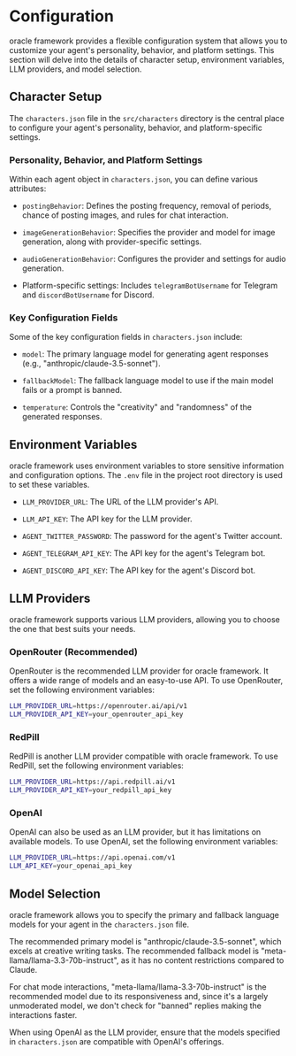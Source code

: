 # Configuration

oracle framework provides a flexible configuration system that allows you to customize your agent's personality, behavior, and platform settings. This section will delve into the details of character setup, environment variables, LLM providers, and model selection.

## Character Setup

The `characters.json` file in the `src/characters` directory is the central place to configure your agent's personality, behavior, and platform-specific settings.

### Personality, Behavior, and Platform Settings

Within each agent object in `characters.json`, you can define various attributes:

* `postingBehavior`: Defines the posting frequency, removal of periods, chance of posting images, and rules for chat interaction.

* `imageGenerationBehavior`: Specifies the provider and model for image generation, along with provider-specific settings.

* `audioGenerationBehavior`: Configures the provider and settings for audio generation.

* Platform-specific settings: Includes `telegramBotUsername` for Telegram and `discordBotUsername` for Discord.

### Key Configuration Fields

Some of the key configuration fields in `characters.json` include:

* `model`: The primary language model for generating agent responses (e.g., "anthropic/claude-3.5-sonnet").

* `fallbackModel`: The fallback language model to use if the main model fails or a prompt is banned.

* `temperature`: Controls the "creativity" and "randomness" of the generated responses.

## Environment Variables

oracle framework uses environment variables to store sensitive information and configuration options. The `.env` file in the project root directory is used to set these variables.

* `LLM_PROVIDER_URL`: The URL of the LLM provider's API.

* `LLM_API_KEY`: The API key for the LLM provider.

* `AGENT_TWITTER_PASSWORD`: The password for the agent's Twitter account.

* `AGENT_TELEGRAM_API_KEY`: The API key for the agent's Telegram bot.

* `AGENT_DISCORD_API_KEY`: The API key for the agent's Discord bot.

## LLM Providers

oracle framework supports various LLM providers, allowing you to choose the one that best suits your needs.

### OpenRouter (Recommended)

OpenRouter is the recommended LLM provider for oracle framework. It offers a wide range of models and an easy-to-use API. To use OpenRouter, set the following environment variables:

```bash
LLM_PROVIDER_URL=https://openrouter.ai/api/v1
LLM_PROVIDER_API_KEY=your_openrouter_api_key
```

### RedPill

RedPill is another LLM provider compatible with oracle framework. To use RedPill, set the following environment variables:

```bash
LLM_PROVIDER_URL=https://api.redpill.ai/v1
LLM_PROVIDER_API_KEY=your_redpill_api_key
```

### OpenAI

OpenAI can also be used as an LLM provider, but it has limitations on available models. To use OpenAI, set the following environment variables:

```bash
LLM_PROVIDER_URL=https://api.openai.com/v1
LLM_API_KEY=your_openai_api_key
```

## Model Selection

oracle framework allows you to specify the primary and fallback language models for your agent in the `characters.json` file.

The recommended primary model is "anthropic/claude-3.5-sonnet", which excels at creative writing tasks. The recommended fallback model is "meta-llama/llama-3.3-70b-instruct", as it has no content restrictions compared to Claude.

For chat mode interactions, "meta-llama/llama-3.3-70b-instruct" is the recommended model due to its responsiveness and, since it's a largely unmoderated model, we don't check for "banned" replies making the interactions faster.

When using OpenAI as the LLM provider, ensure that the models specified in `characters.json` are compatible with OpenAI's offerings.
